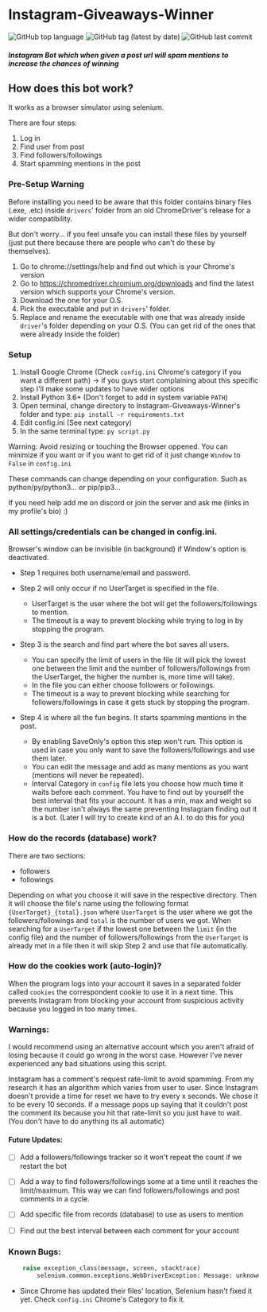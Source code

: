 # Instagram-Giveaways-Winner

![GitHub top language](https://img.shields.io/github/languages/top/fytex/Instagram-Giveaways-Winner?style=for-the-badge)
![GitHub tag (latest by date)](https://img.shields.io/github/v/tag/fytex/Instagram-Giveaways-Winner?style=for-the-badge)
![GitHub last commit](https://img.shields.io/github/last-commit/fytex/Instagram-Giveaways-Winner?style=for-the-badge)


##### Instagram Bot which when given a post url will spam mentions to increase the chances of winning


## How does this bot work?
It works as a browser simulator using selenium.

There are four steps:

1. Log in
2. Find user from post
3. Find followers/followings
4. Start spamming mentions in the post


### Pre-Setup Warning

Before installing you need to be aware that this folder contains binary files (.exe, .etc) inside `drivers`' folder from an old ChromeDriver's release for a wider compatibility.

But don't worry... if you feel unsafe you can install these files by yourself (just put there because there are people who can't do these by themselves).

1. Go to chrome://settings/help and find out which is your Chrome's version
2. Go to https://chromedriver.chromium.org/downloads and find the latest version which supports your Chrome's version.
3. Download the one for your O.S.
4. Pick the executable and put in `drivers`' folder.
5. Replace and rename the executable with one that was already inside `driver`'s folder depending on your O.S. (You can get rid of the ones that were already inside the folder)


### Setup

1. Install Google Chrome (Check `config.ini` Chrome's category if you want a different path) -> if you guys start complaining about this specific step I'll make some updates to have wider options 
2. Install Python 3.6+ (Don't forget to add in system variable `PATH`)
3. Open terminal, change directory to Instagram-Giveaways-Winner's folder and type: `pip install -r requirements.txt`
4. Edit config.ini (See next category)
5. In the same terminal type: `py script.py`

Warning: Avoid resizing or touching the Browser oppened. You can minimize if you want or if you want to get rid of it just change `Window` to `False` in `config.ini`

These commands can change depending on your configuration. Such as python/py/python3... or pip/pip3...

If you need help add me on discord or join the server and ask me (links in my profile's bio) :)


### All settings/credentials can be changed in config.ini.

Browser's window can be invisible (in background) if Window's option is deactivated.

- Step 1 requires both username/email and password.

- Step 2 will only occur if no UserTarget is specified in the file.
    - UserTarget is the user where the bot will get the followers/followings to mention.
    - The timeout is a way to prevent blocking while trying to log in by stopping the program.

- Step 3 is the search and find part where the bot saves all users.
    - You can specify the limit of users in the file (it will pick the lowest one between the limit and the number of followers/followings from the UserTarget, the higher the number is, more time will take).
    - In the file you can either choose followers or followings. 
    - The timeout is a way to prevent blocking while searching for followers/followings in case it gets stuck by stopping the program.

- Step 4 is where all the fun begins. It starts spamming mentions in the post.
    - By enabling SaveOnly's option this step won't run. This option is used in case you only want to save the followers/followings and use them later.
    - You can edit the message and add as many mentions as you want (mentions will never be repeated).
	- Interval Category in `config` file lets you choose how much time it waits before each comment. You have to find out by yourself the best interval that fits your account. It has a min, max and weight so the number isn't always the same preventing Instagram finding out it is a bot. (Later I will try to create kind of an A.I. to do this for you)
    
    
    
### How do the records (database) work?

There are two sections:
  - followers
  - followings
  
Depending on what you choose it will save in the respective directory. Then it will choose the file's name using the following format `{UserTarget}_{total}.json` where `UserTarget` is the user where we got the followers/followings and `total` is the number of users we got.
When searching for a `UserTarget` if the lowest one between the `limit` (in the config file)  and the number of followers/followings from the `UserTarget` is already met in a file then it will skip Step 2 and use that file automatically.



### How do the cookies work (auto-login)?

When the program logs into your account it saves in a separated folder called `cookies` the correspondent cookie to use it in a next time. This prevents Instagram from blocking your account from suspicious activity because you logged in too many times.


### Warnings:

I would recommend using an alternative account which you aren't afraid of losing because it could go wrong in the worst case. However I've never experienced any bad situations using this script.

Instagram has a comment's request rate-limit to avoid spamming. From my research it has an algorithm which varies from user to user. Since Instagram doesn't provide a time for reset we have to try every x seconds. We chose it to be every 10 seconds. If a message pops up saying that it couldn't post the comment its because you hit that rate-limit so you just have to wait. (You don't have to do anything its all automatic)


#### Future Updates:
  - [ ] Add a followers/followings tracker so it won't repeat the count if we restart the bot
  - [ ] Add a way to find followers/followings some at a time until it reaches the limit/maximum. This way we can find followers/followings and post comments in a cycle.
  - [ ] Add specific file from records (database) to use as users to mention
  - [ ] Find out the best interval between each comment for your account
  
  
### Known Bugs:
```py
	raise exception_class(message, screen, stacktrace)
		selenium.common.exceptions.WebDriverException: Message: unknown error: cannot find Chrome binary
```	
  - Since Chrome has updated their files' location, Selenium hasn't fixed it yet. Check `config.ini` Chrome's Category to fix it.
